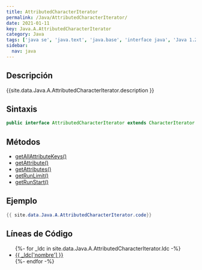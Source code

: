 ```yaml
---
title: AttributedCharacterIterator
permalink: /Java/AttributedCharacterIterator/
date: 2021-01-11
key: Java.A.AttributedCharacterIterator
category: Java
tags: ['java se', 'java.text', 'java.base', 'interface java', 'Java 1.2']
sidebar: 
  nav: java
---
```


## Descripción
{{site.data.Java.A.AttributedCharacterIterator.description }}

## Sintaxis
~~~java
public interface AttributedCharacterIterator extends CharacterIterator
~~~

## Métodos
* [getAllAttributeKeys()](/Java/AttributedCharacterIterator/getAllAttributeKeys)
* [getAttribute()](/Java/AttributedCharacterIterator/getAttribute)
* [getAttributes()](/Java/AttributedCharacterIterator/getAttributes)
* [getRunLimit()](/Java/AttributedCharacterIterator/getRunLimit)
* [getRunStart()](/Java/AttributedCharacterIterator/getRunStart)

## Ejemplo
~~~java
{{ site.data.Java.A.AttributedCharacterIterator.code}}
~~~

## Líneas de Código
<ul>
{%- for _ldc in site.data.Java.A.AttributedCharacterIterator.ldc -%}
   <li>
       <a href="{{_ldc['url'] }}">{{ _ldc['nombre'] }}</a>
   </li>
{%- endfor -%}
</ul>

